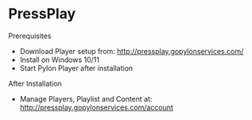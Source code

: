 # PressPlay

Prerequisites
- Download Player setup from: http://pressplay.gopylonservices.com/
- Install on Windows 10/11
- Start Pylon Player after installation

After Installation
- Manage Players, Playlist and Content at: http://pressplay.gopylonservices.com/account
